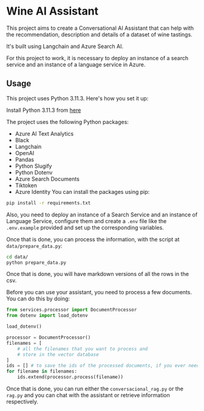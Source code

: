 # Wine AI Assistant

This project aims to create a Conversational AI Assistant 
that can help with the recommendation, description and details 
of a dataset of wine tastings.

It's built using Langchain and Azure Search AI.

For this project to work, it is necessary to deploy an instance of
a search service and an instance of a language service in Azure.

## Usage

This project uses Python 3.11.3. Here's how you set it up:

Install Python 3.11.3 from [here](https://www.python.org/downloads/)

The project uses the following Python packages:
- Azure AI Text Analytics
- Black
- Langchain
- OpenAI
- Pandas
- Python Slugify
- Python Dotenv
- Azure Search Documents
- Tiktoken
- Azure Identity
You can install the packages using pip:
```bash
pip install -r requirements.txt
```
Also, you need to deploy an instance of a Search Service
and an instance of Language Service, configure them and 
create a `.env` file like the `.env.example` provided
and set up the corresponding variables.

Once that is done, you can process the information, with 
the script at `data/prepare_data.py`:
```bash
cd data/
python prepare_data.py
```
Once that is done, you will have markdown versions of all
the rows in the csv.

Before you can use your assistant, you need to process a few
documents. You can do this by doing:

```python
from services.processor import DocumentProcessor
from dotenv import load_dotenv

load_dotenv()

processor = DocumentProcessor()
filenames = [
    # all the filenames that you want to process and 
    # store in the vector database
]
ids = [] # to save the ids of the processed documents, if you ever need them.
for filename in filenames:
    ids.extend(processor.process(filename))
```

Once that is done, you can run either 
the `conversacional_rag.py` or the `rag.py`
and you can chat with
the assistant or retrieve information
respectively.